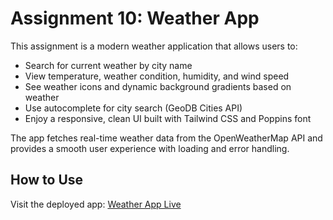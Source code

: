 # Assignment 10: Weather App

This assignment is a modern weather application that allows users to:
- Search for current weather by city name
- View temperature, weather condition, humidity, and wind speed
- See weather icons and dynamic background gradients based on weather
- Use autocomplete for city search (GeoDB Cities API)
- Enjoy a responsive, clean UI built with Tailwind CSS and Poppins font

The app fetches real-time weather data from the OpenWeatherMap API and provides a smooth user experience with loading and error handling.

## How to Use
Visit the deployed app: [Weather App Live](https://assign10-pied.vercel.app/)
